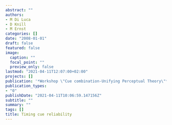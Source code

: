```yaml
---
abstract: ""
authors:
- M Di Luca
- D Knill
- M Ernst
categories: []
date: "2008-01-01"
draft: false
featured: false
image:
  caption: ""
  focal_point: ""
  preview_only: false
lastmod: "2021-04-11T12:07:00+02:00"
projects: []
publication: '*Workshop \"Cue combination-Unifying Perceptual Theory\"*'
publication_types:
- "0"
publishDate: "2021-04-11T10:06:59.147156Z"
subtitle: ""
summary: ""
tags: []
title: Timing cue reliability
---
```

